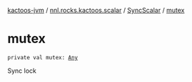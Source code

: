 [kactoos-jvm](../../index.md) / [nnl.rocks.kactoos.scalar](../index.md) / [SyncScalar](index.md) / [mutex](./mutex.md)

# mutex

`private val mutex: `[`Any`](https://kotlinlang.org/api/latest/jvm/stdlib/kotlin/-any/index.html)

Sync lock

